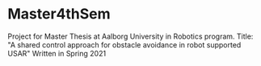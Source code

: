 # Master4thSem
Project for Master Thesis at Aalborg University in Robotics program.  Title: "A shared control approach for obstacle avoidance in robot supported USAR"  Written in Spring 2021
